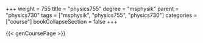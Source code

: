+++
weight = 755
title = "physics755"
degree = "msphysik"
parent = "physics730"
tags = ["msphysik", "physics755", "physics730"]
categories = ["course"]
bookCollapseSection = false
+++

{{< genCoursePage >}}

